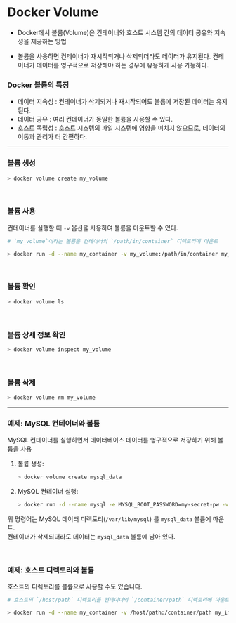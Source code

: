 # Docker Volume

- Docker에서 볼륨(Volume)은 컨테이너와 호스트 시스템 간의 데이터 공유와 지속성을 제공하는 방법

- 볼륨을 사용하면 컨테이너가 재시작되거나 삭제되더라도 데이터가 유지된다. 컨테이너가 데이터를 영구적으로 저장해야 하는 경우에 유용하게 사용 가능하다.

### Docker 볼륨의 특징
- 데이터 지속성 : 컨테이너가 삭제되거나 재시작되어도 볼륨에 저장된 데이터는 유지된다.
- 데이터 공유 : 여러 컨테이너가 동일한 볼륨을 사용할 수 있다.
- 호스트 독립성 : 호스트 시스템의 파일 시스템에 영향을 미치지 않으므로, 데이터의 이동과 관리가 더 간편하다.

---

### 볼륨 생성

```bash
> docker volume create my_volume
```
<br/>

### 볼륨 사용
컨테이너를 실행할 때 `-v` 옵션을 사용하여 볼륨을 마운트할 수 있다.

```bash
# `my_volume`이라는 볼륨을 컨테이너의 `/path/in/container` 디렉토리에 마운트

> docker run -d --name my_container -v my_volume:/path/in/container my_image

```
<br/>

### 볼륨 확인
```bash
> docker volume ls
```
<br/>

### 볼륨 상세 정보 확인

```bash
> docker volume inspect my_volume
```
<br/>

### 볼륨 삭제
```bash
> docker volume rm my_volume
```
---

### 예제: MySQL 컨테이너와 볼륨
MySQL 컨테이너를 실행하면서 데이터베이스 데이터를 영구적으로 저장하기 위해 볼륨을 사용

1. 볼륨 생성:

    ```bash
    > docker volume create mysql_data
    ```

2. MySQL 컨테이너 실행:

    ```bash
    > docker run -d --name mysql -e MYSQL_ROOT_PASSWORD=my-secret-pw -v mysql_data:/var/lib/mysql mysql:5.7
    ```

위 명령어는 MySQL 데이터 디렉토리(`/var/lib/mysql`) 를 `mysql_data` 볼륨에 마운트. <br/>
컨테이너가 삭제되더라도 데이터는 `mysql_data` 볼륨에 남아 있다.

<br/>

### 예제: 호스트 디렉토리와 볼륨
호스트의 디렉토리를 볼륨으로 사용할 수도 있습니다.

```bash
# 호스트의 `/host/path` 디렉토리를 컨테이너의 `/container/path` 디렉토리에 마운트

> docker run -d --name my_container -v /host/path:/container/path my_image
```

